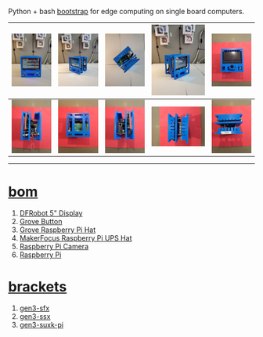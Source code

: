 Python + bash <a href="https://github.com/kamangir/blue-sbc">bootstrap</a> for edge computing on single board computers.

| [![image](../images/blue3-1.jpg)](https://github.com/kamangir/blue-bracket/blob/main/images/blue3-1.jpg) | [![image](../images/blue3-2.jpg)](https://github.com/kamangir/blue-bracket/blob/main/images/blue3-2.jpg) | [![image](../images/blue3-3.jpg)](https://github.com/kamangir/blue-bracket/blob/main/images/blue3-3.jpg) | [![image](../images/blue3-4.jpg)](https://github.com/kamangir/blue-bracket/blob/main/images/blue3-4.jpg) | [![image](../images/blue3-5.jpg)](https://github.com/kamangir/blue-bracket/blob/main/images/blue3-5.jpg) |
| --- | --- | --- | --- | --- |
| [![image](../images/blue3-6.jpg)](https://github.com/kamangir/blue-bracket/blob/main/images/blue3-6.jpg) | [![image](../images/blue3-7.jpg)](https://github.com/kamangir/blue-bracket/blob/main/images/blue3-7.jpg) | [![image](../images/blue3-8.jpg)](https://github.com/kamangir/blue-bracket/blob/main/images/blue3-8.jpg) | [![image](../images/blue3-9.jpg)](https://github.com/kamangir/blue-bracket/blob/main/images/blue3-9.jpg) | [![image](../images/blue3-10.jpg)](https://github.com/kamangir/blue-bracket/blob/main/images/blue3-10.jpg) |

---

# [bom](../parts.md)

1. [DFRobot 5" Display](../parts.md#dfrobot-5-display)
1. [Grove Button](../parts.md#grove-button)
1. [Grove Raspberry Pi Hat](../parts.md#grove-raspberry-pi-hat)
1. [MakerFocus Raspberry Pi UPS Hat](../parts.md#makerfocus-raspberry-pi-ups-hat)
1. [Raspberry Pi Camera](../parts.md#raspberry-pi-camera)
1. [Raspberry Pi](../parts.md#raspberry-pi)

# [brackets](../brackets)

1. [gen3-sfx](../brackets/gen3-sfx/gen3-sfx.stl)
1. [gen3-ssx](../brackets/gen3-ssx/gen3-ssx.stl)
1. [gen3-suxk-pi](../brackets/gen3-suxk-pi/gen3-suxk-pi.stl)

